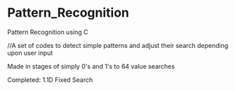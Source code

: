 # Pattern_Recognition
Pattern Recognition using C

//A set of codes to detect simple patterns and adjust their search depending upon user input

Made in stages of simply 0's and 1's to 64 value searches

Completed:
1.1D Fixed Search
